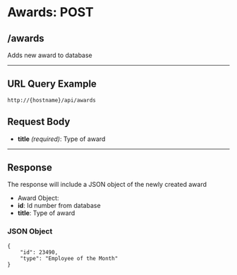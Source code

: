 # Awards: POST

## /awards

Adds new award to database

---

## URL Query Example

```
http://{hostname}/api/awards
```

## Request Body

- **title** *(required)*: Type of award

---

## Response

The response will include a JSON object of the newly created award

- Award Object:
 - **id**: Id number from database
 - **title**: Type of award

### JSON Object

```
{
	"id": 23490,
    "type": "Employee of the Month"
}
```
